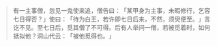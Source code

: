 > 有一主事僧，忽见一鬼使来追，僧告曰：​「某甲身为主事，未暇修行，乞容七日得否？​」使曰：​「待为白王，若许即七日后来，不然，须臾便至。​」言讫不见。至七日后，觅其僧了不可得。后有人举问一僧，若被觅着时，如何抵拟他？洞山代云：​「被他觅得也。​」


